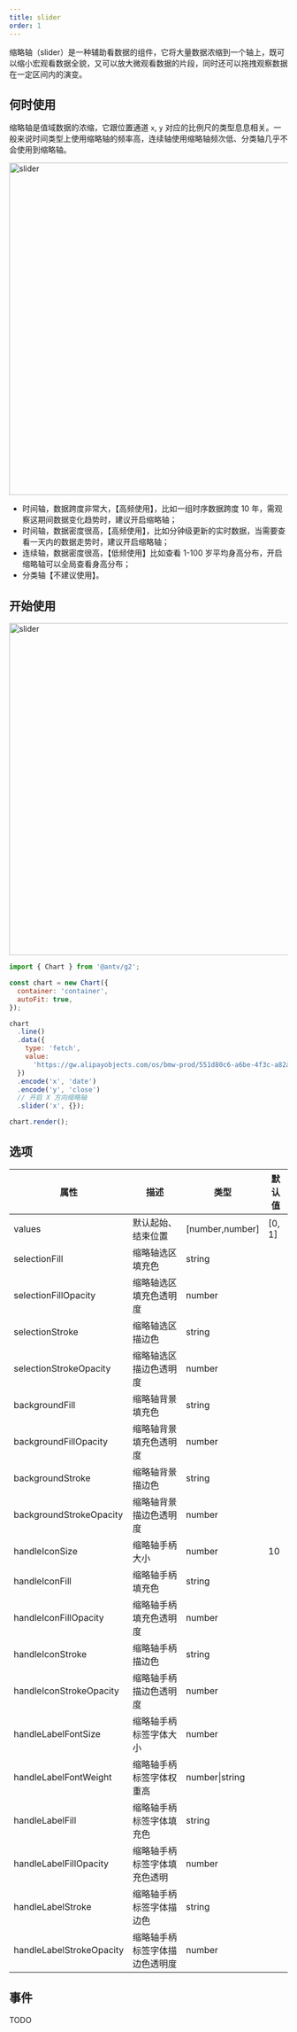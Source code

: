 ```yaml
---
title: slider
order: 1
---
```


缩略轴（slider）是一种辅助看数据的组件，它将大量数据浓缩到一个轴上，既可以缩小宏观看数据全貌，又可以放大微观看数据的片段，同时还可以拖拽观察数据在一定区间内的演变。

## 何时使用

缩略轴是值域数据的浓缩，它跟位置通道 `x`, `y` 对应的比例尺的类型息息相关。一般来说时间类型上使用缩略轴的频率高，连续轴使用缩略轴频次低、分类轴几乎不会使用到缩略轴。

<img alt="slider" src="https://user-images.githubusercontent.com/15646325/205075894-09f6b3a7-8cec-4953-af1a-2c466999f598.png" width="600" />

- 时间轴，数据跨度非常大，【高频使用】，比如一组时序数据跨度 10 年，需观察这期间数据变化趋势时，建议开启缩略轴；
- 时间轴，数据密度很高，【高频使用】，比如分钟级更新的实时数据，当需要查看一天内的数据走势时，建议开启缩略轴；
- 连续轴，数据密度很高，【低频使用】比如查看 1-100 岁平均身高分布，开启缩略轴可以全局查看身高分布；
- 分类轴【不建议使用】。

## 开始使用

<img alt="slider" src="https://user-images.githubusercontent.com/15646325/205065555-8ef69242-ae35-4a9b-b7db-f380e82fd544.png" width="600" />

```js
import { Chart } from '@antv/g2';

const chart = new Chart({
  container: 'container',
  autoFit: true,
});

chart
  .line()
  .data({
    type: 'fetch',
    value:
      'https://gw.alipayobjects.com/os/bmw-prod/551d80c6-a6be-4f3c-a82a-abd739e12977.csv',
  })
  .encode('x', 'date')
  .encode('y', 'close')
  // 开启 X 方向缩略轴
  .slider('x', {});

chart.render();
```

## 选项

| 属性                     | 描述                           | 类型            | 默认值 |
| ------------------------ | ------------------------------ | --------------- | ------ |
| values                   | 默认起始、结束位置             | [number,number] | [0, 1] |
| selectionFill            | 缩略轴选区填充色               | string          |        |
| selectionFillOpacity     | 缩略轴选区填充色透明度         | number          |        |
| selectionStroke          | 缩略轴选区描边色               | string          |        |
| selectionStrokeOpacity   | 缩略轴选区描边色透明度         | number          |        |
| backgroundFill           | 缩略轴背景填充色               | string          |        |
| backgroundFillOpacity    | 缩略轴背景填充色透明度         | number          |        |
| backgroundStroke         | 缩略轴背景描边色               | string          |        |
| backgroundStrokeOpacity  | 缩略轴背景描边色透明度         | number          |        |
| handleIconSize           | 缩略轴手柄大小                 | number          | 10     |
| handleIconFill           | 缩略轴手柄填充色               | string          |        |
| handleIconFillOpacity    | 缩略轴手柄填充色透明度         | number          |        |
| handleIconStroke         | 缩略轴手柄描边色               | string          |        |
| handleIconStrokeOpacity  | 缩略轴手柄描边色透明度         | number          |        |
| handleLabelFontSize      | 缩略轴手柄标签字体大小         | number          |        |
| handleLabelFontWeight    | 缩略轴手柄标签字体权重高       | number\|string  |        |
| handleLabelFill          | 缩略轴手柄标签字体填充色       | string          |        |
| handleLabelFillOpacity   | 缩略轴手柄标签字体填充色透明   | number          |        |
| handleLabelStroke        | 缩略轴手柄标签字体描边色       | string          |        |
| handleLabelStrokeOpacity | 缩略轴手柄标签字体描边色透明度 | number          |        |

<!--                     | size                           | 缩略轴大小。横向上代表高度，纵向上代表宽度 | number   |     | -->

## 事件

TODO
